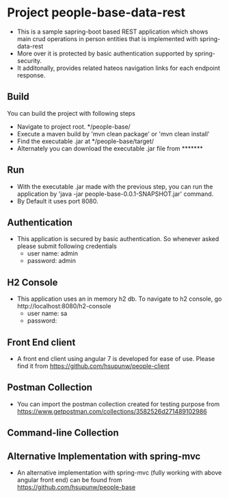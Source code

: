 # Project people-base-data-rest
- This is a sample sapring-boot based REST application which shows main crud operations in person entities that is implemented with spring-data-rest 
- More over it is protected by basic authentication supported by spring-security.
- It additonally, provides related hateos navigation links for each endpoint response.

## Build
You can build the project with following steps
- Navigate to project root. */people-base/
- Execute a maven build by 'mvn clean package' or 'mvn clean install'
- Find the executable .jar at */people-base/target/
- Alternately you can download the executable .jar file from *******

## Run
- With the executable .jar made with the previous step, you can run the application by 'java -jar people-base-0.0.1-SNAPSHOT.jar' command.
- By Default it uses port 8080.

## Authentication 
- This application is secured by basic authentication. So whenever asked please submit following credentials
    - user name: admin
    - password: admin

## H2 Console
- This application uses an in memory h2 db. To navigate to h2 console, go http://localhost:8080/h2-console
    - user name: sa
    - password:
    
## Front End client
- A front end client using angular 7 is developed for ease of use. Please find it from https://github.com/hsupunw/people-client

## Postman Collection
- You can import the postman collection created for testing purpose from https://www.getpostman.com/collections/3582526d271489102986

## Command-line Collection

## Alternative Implementation with spring-mvc
- An alternative implementation with spring-mvc (fully working with above angular front end) can be found from https://github.com/hsupunw/people-base
